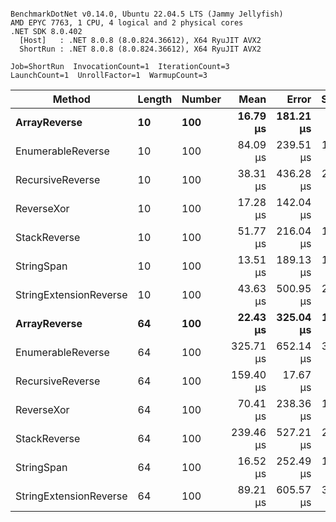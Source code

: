 ```

BenchmarkDotNet v0.14.0, Ubuntu 22.04.5 LTS (Jammy Jellyfish)
AMD EPYC 7763, 1 CPU, 4 logical and 2 physical cores
.NET SDK 8.0.402
  [Host]   : .NET 8.0.8 (8.0.824.36612), X64 RyuJIT AVX2
  ShortRun : .NET 8.0.8 (8.0.824.36612), X64 RyuJIT AVX2

Job=ShortRun  InvocationCount=1  IterationCount=3  
LaunchCount=1  UnrollFactor=1  WarmupCount=3  

```
| Method                 | Length | Number | Mean      | Error     | StdDev    | Median     | Min        | Max       | Allocated |
|----------------------- |------- |------- |----------:|----------:|----------:|-----------:|-----------:|----------:|----------:|
| **ArrayReverse**           | **10**     | **100**    |  **16.79 μs** | **181.21 μs** |  **9.933 μs** |  **11.201 μs** |  **10.920 μs** |  **28.26 μs** |  **10.09 KB** |
| EnumerableReverse      | 10     | 100    |  84.09 μs | 239.51 μs | 13.129 μs |  78.912 μs |  74.344 μs |  99.02 μs |  25.72 KB |
| RecursiveReverse       | 10     | 100    |  38.31 μs | 436.28 μs | 23.914 μs |  26.569 μs |  22.532 μs |  65.82 μs |  33.53 KB |
| ReverseXor             | 10     | 100    |  17.28 μs | 142.04 μs |  7.786 μs |  15.329 μs |  10.660 μs |  25.86 μs |  10.09 KB |
| StackReverse           | 10     | 100    |  51.77 μs | 216.04 μs | 11.842 μs |  45.124 μs |  44.744 μs |  65.44 μs |  31.19 KB |
| StringSpan             | 10     | 100    |  13.51 μs | 189.13 μs | 10.367 μs |   7.664 μs |   7.383 μs |  25.48 μs |   5.41 KB |
| StringExtensionReverse | 10     | 100    |  43.63 μs | 500.95 μs | 27.459 μs |  27.832 μs |  27.731 μs |  75.34 μs |  28.84 KB |
| **ArrayReverse**           | **64**     | **100**    |  **22.43 μs** | **325.04 μs** | **17.817 μs** |  **12.334 μs** |  **11.953 μs** |  **43.00 μs** |  **30.41 KB** |
| EnumerableReverse      | 64     | 100    | 325.71 μs | 652.14 μs | 35.746 μs | 313.812 μs | 297.432 μs | 365.89 μs |  59.31 KB |
| RecursiveReverse       | 64     | 100    | 159.40 μs |  17.67 μs |  0.969 μs | 159.119 μs | 158.607 μs | 160.48 μs | 560.88 KB |
| ReverseXor             | 64     | 100    |  70.41 μs | 238.36 μs | 13.066 μs |  70.172 μs |  57.459 μs |  83.59 μs |  30.41 KB |
| StackReverse           | 64     | 100    | 239.46 μs | 527.21 μs | 28.898 μs | 236.432 μs | 212.196 μs | 269.75 μs |  88.22 KB |
| StringSpan             | 64     | 100    |  16.52 μs | 252.49 μs | 13.840 μs |   8.676 μs |   8.385 μs |  32.50 μs |  15.56 KB |
| StringExtensionReverse | 64     | 100    |  89.21 μs | 605.57 μs | 33.193 μs |  72.536 μs |  67.667 μs | 127.44 μs |  68.69 KB |
